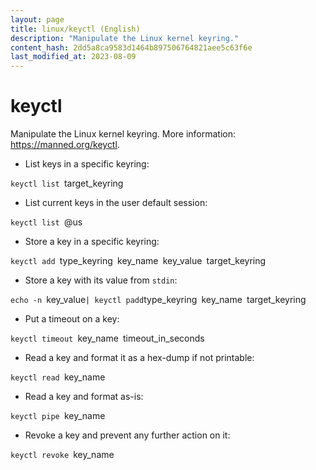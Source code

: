 ```yaml
---
layout: page
title: linux/keyctl (English)
description: "Manipulate the Linux kernel keyring."
content_hash: 2dd5a8ca9583d1464b897506764821aee5c63f6e
last_modified_at: 2023-08-09
---
```

# keyctl

Manipulate the Linux kernel keyring.
More information: <https://manned.org/keyctl>.

- List keys in a specific keyring:

`keyctl list `<span class="tldr-var badge badge-pill bg-dark-lm bg-white-dm text-white-lm text-dark-dm font-weight-bold">target_keyring</span>

- List current keys in the user default session:

`keyctl list `<span class="tldr-var badge badge-pill bg-dark-lm bg-white-dm text-white-lm text-dark-dm font-weight-bold">@us</span>

- Store a key in a specific keyring:

`keyctl add `<span class="tldr-var badge badge-pill bg-dark-lm bg-white-dm text-white-lm text-dark-dm font-weight-bold">type_keyring</span>` `<span class="tldr-var badge badge-pill bg-dark-lm bg-white-dm text-white-lm text-dark-dm font-weight-bold">key_name</span>` `<span class="tldr-var badge badge-pill bg-dark-lm bg-white-dm text-white-lm text-dark-dm font-weight-bold">key_value</span>` `<span class="tldr-var badge badge-pill bg-dark-lm bg-white-dm text-white-lm text-dark-dm font-weight-bold">target_keyring</span>

- Store a key with its value from `stdin`:

`echo -n `<span class="tldr-var badge badge-pill bg-dark-lm bg-white-dm text-white-lm text-dark-dm font-weight-bold">key_value</span>` | keyctl padd `<span class="tldr-var badge badge-pill bg-dark-lm bg-white-dm text-white-lm text-dark-dm font-weight-bold">type_keyring</span>` `<span class="tldr-var badge badge-pill bg-dark-lm bg-white-dm text-white-lm text-dark-dm font-weight-bold">key_name</span>` `<span class="tldr-var badge badge-pill bg-dark-lm bg-white-dm text-white-lm text-dark-dm font-weight-bold">target_keyring</span>

- Put a timeout on a key:

`keyctl timeout `<span class="tldr-var badge badge-pill bg-dark-lm bg-white-dm text-white-lm text-dark-dm font-weight-bold">key_name</span>` `<span class="tldr-var badge badge-pill bg-dark-lm bg-white-dm text-white-lm text-dark-dm font-weight-bold">timeout_in_seconds</span>

- Read a key and format it as a hex-dump if not printable:

`keyctl read `<span class="tldr-var badge badge-pill bg-dark-lm bg-white-dm text-white-lm text-dark-dm font-weight-bold">key_name</span>

- Read a key and format as-is:

`keyctl pipe `<span class="tldr-var badge badge-pill bg-dark-lm bg-white-dm text-white-lm text-dark-dm font-weight-bold">key_name</span>

- Revoke a key and prevent any further action on it:

`keyctl revoke `<span class="tldr-var badge badge-pill bg-dark-lm bg-white-dm text-white-lm text-dark-dm font-weight-bold">key_name</span>

